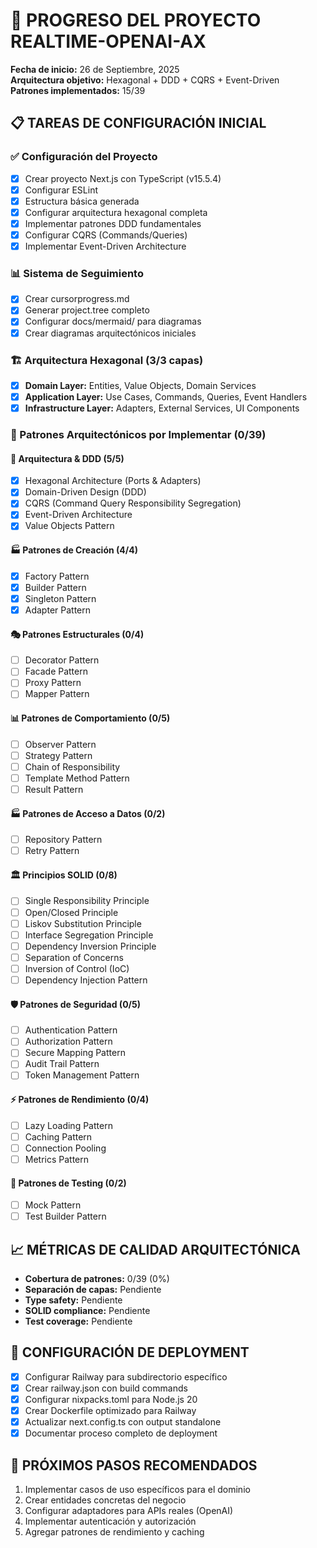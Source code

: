 # 🎯 PROGRESO DEL PROYECTO REALTIME-OPENAI-AX

**Fecha de inicio:** 26 de Septiembre, 2025  
**Arquitectura objetivo:** Hexagonal + DDD + CQRS + Event-Driven  
**Patrones implementados:** 15/39  

## 📋 TAREAS DE CONFIGURACIÓN INICIAL

### ✅ Configuración del Proyecto
- [x] Crear proyecto Next.js con TypeScript (v15.5.4)
- [x] Configurar ESLint
- [x] Estructura básica generada
- [x] Configurar arquitectura hexagonal completa
- [x] Implementar patrones DDD fundamentales
- [x] Configurar CQRS (Commands/Queries)
- [x] Implementar Event-Driven Architecture

### 📊 Sistema de Seguimiento
- [x] Crear cursorprogress.md
- [x] Generar project.tree completo
- [x] Configurar docs/mermaid/ para diagramas
- [x] Crear diagramas arquitectónicos iniciales

### 🏗️ Arquitectura Hexagonal (3/3 capas)
- [x] **Domain Layer:** Entities, Value Objects, Domain Services
- [x] **Application Layer:** Use Cases, Commands, Queries, Event Handlers
- [x] **Infrastructure Layer:** Adapters, External Services, UI Components

### 🎯 Patrones Arquitectónicos por Implementar (0/39)

#### 🔷 Arquitectura & DDD (5/5)
- [x] Hexagonal Architecture (Ports & Adapters)
- [x] Domain-Driven Design (DDD)
- [x] CQRS (Command Query Responsibility Segregation)
- [x] Event-Driven Architecture
- [x] Value Objects Pattern

#### 🏭 Patrones de Creación (4/4)
- [x] Factory Pattern
- [x] Builder Pattern
- [x] Singleton Pattern
- [x] Adapter Pattern

#### 🎭 Patrones Estructurales (0/4)
- [ ] Decorator Pattern
- [ ] Facade Pattern
- [ ] Proxy Pattern
- [ ] Mapper Pattern

#### 📊 Patrones de Comportamiento (0/5)
- [ ] Observer Pattern
- [ ] Strategy Pattern
- [ ] Chain of Responsibility
- [ ] Template Method Pattern
- [ ] Result Pattern

#### 🏭 Patrones de Acceso a Datos (0/2)
- [ ] Repository Pattern
- [ ] Retry Pattern

#### 🏛️ Principios SOLID (0/8)
- [ ] Single Responsibility Principle
- [ ] Open/Closed Principle
- [ ] Liskov Substitution Principle
- [ ] Interface Segregation Principle
- [ ] Dependency Inversion Principle
- [ ] Separation of Concerns
- [ ] Inversion of Control (IoC)
- [ ] Dependency Injection Pattern

#### 🛡️ Patrones de Seguridad (0/5)
- [ ] Authentication Pattern
- [ ] Authorization Pattern
- [ ] Secure Mapping Pattern
- [ ] Audit Trail Pattern
- [ ] Token Management Pattern

#### ⚡ Patrones de Rendimiento (0/4)
- [ ] Lazy Loading Pattern
- [ ] Caching Pattern
- [ ] Connection Pooling
- [ ] Metrics Pattern

#### 🧪 Patrones de Testing (0/2)
- [ ] Mock Pattern
- [ ] Test Builder Pattern

## 📈 MÉTRICAS DE CALIDAD ARQUITECTÓNICA
- **Cobertura de patrones:** 0/39 (0%)
- **Separación de capas:** Pendiente
- **Type safety:** Pendiente
- **SOLID compliance:** Pendiente
- **Test coverage:** Pendiente

## 🚀 CONFIGURACIÓN DE DEPLOYMENT
- [x] Configurar Railway para subdirectorio específico
- [x] Crear railway.json con build commands
- [x] Configurar nixpacks.toml para Node.js 20
- [x] Crear Dockerfile optimizado para Railway
- [x] Actualizar next.config.ts con output standalone
- [x] Documentar proceso completo de deployment

## 🎯 PRÓXIMOS PASOS RECOMENDADOS
1. Implementar casos de uso específicos para el dominio
2. Crear entidades concretas del negocio
3. Configurar adaptadores para APIs reales (OpenAI)
4. Implementar autenticación y autorización
5. Agregar patrones de rendimiento y caching
